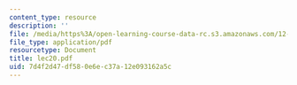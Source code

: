 ```yaml
---
content_type: resource
description: ''
file: /media/https%3A/open-learning-course-data-rc.s3.amazonaws.com/12-950-atmospheric-and-oceanic-modeling-spring-2004/7d4f2d47df580e6ec37a12e093162a5c_lec20.pdf
file_type: application/pdf
resourcetype: Document
title: lec20.pdf
uid: 7d4f2d47-df58-0e6e-c37a-12e093162a5c
---
```

